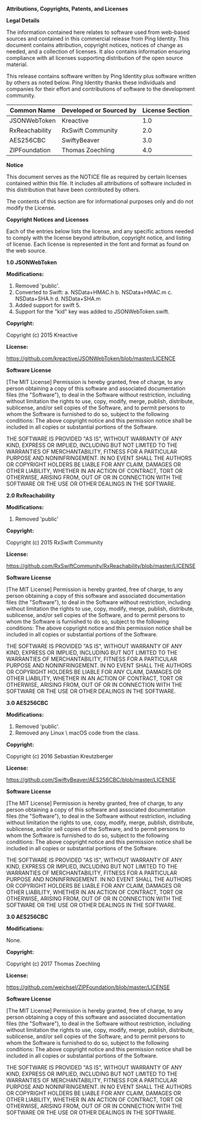 **Attributions, Copyrights, Patents, and Licenses**

**Legal Details**

The information contained here relates to software used from web-based sources and contained in this commercial release from Ping Identity. This document contains attribution, copyright notices, notices of change as needed, and a collection of licenses. It also contains information ensuring compliance with all licenses supporting distribution of the open source material.

This release contains software written by Ping Identity plus software written by others as noted below. Ping Identity thanks these individuals and companies for their effort and contributions of software to the development community.

| Common Name | Developed or Sourced by | License Section |
|--|--|--|
| JSONWebToken | Kreactive | 1.0 |
| RxReachability | RxSwift Community | 2.0 |
| AES256CBC | SwiftyBeaver | 3.0 |
| ZIPFoundation | Thomas Zoechling | 4.0 |

**Notice**


This document serves as the NOTICE file as required by certain licenses contained within this file. It includes all attributions of software included in this distribution that have been contributed by others.


The contents of this section are for informational purposes only and do not modify the License.

**Copyright Notices and Licenses**

Each of the entries below lists the license, and any specific actions needed to comply with the license beyond attribution, copyright notice, and listing of license. Each license is represented in the font and format as found on the web source.


**1.0 JSONWebToken**

**Modifications:**

1.  Removed 'public'.
2.  Converted to Swift:
    a.  NSData+HMAC.h
    b.  NSData+HMAC.m
    c.  NSData+SHA.h
    d.  NSData+SHA.m
3.  Added support for swift 5.
4.  Support for the "kid" key was added to JSONWebToken.swift.

**Copyright:**

Copyright (c) 2015 Kreactive

**License:**

https://github.com/kreactive/JSONWebToken/blob/master/LICENCE

**Software License**

[The MIT License]
Permission is hereby granted, free of charge, to any person obtaining a copy of this software and associated documentation files (the "Software"), to deal in the Software without restriction, including without limitation the rights to use, copy, modify, merge, publish, distribute, sublicense, and/or sell copies of the Software, and to permit persons to whom the Software is furnished to do so, subject to the following conditions: The above copyright notice and this permission notice shall be included in all copies or substantial portions of the Software.

THE SOFTWARE IS PROVIDED "AS IS", WITHOUT WARRANTY OF ANY KIND, EXPRESS OR IMPLIED, INCLUDING BUT NOT LIMITED TO THE WARRANTIES OF MERCHANTABILITY, FITNESS FOR A PARTICULAR PURPOSE AND NONINFRINGEMENT. IN NO EVENT SHALL THE AUTHORS OR COPYRIGHT HOLDERS BE LIABLE FOR ANY CLAIM, DAMAGES OR OTHER LIABILITY, WHETHER IN AN ACTION OF CONTRACT, TORT OR OTHERWISE, ARISING FROM, OUT OF OR IN CONNECTION WITH THE SOFTWARE OR THE USE OR OTHER DEALINGS IN THE SOFTWARE.

**2.0 RxReachability**

**Modifications:**
1.  Removed 'public'

**Copyright:**

Copyright (c) 2015 RxSwift Community

**License:**

https://github.com/RxSwiftCommunity/RxReachability/blob/master/LICENSE

**Software License**

[The MIT License]
Permission is hereby granted, free of charge, to any person obtaining a copy of this software and associated documentation files (the "Software"), to deal in the Software without restriction, including without limitation the rights to use, copy, modify, merge, publish, distribute, sublicense, and/or sell copies of the Software, and to permit persons to whom the Software is furnished to do so, subject to the following conditions: The above copyright notice and this permission notice shall be included in all copies or substantial portions of the Software.

THE SOFTWARE IS PROVIDED "AS IS", WITHOUT WARRANTY OF ANY KIND, EXPRESS OR IMPLIED, INCLUDING BUT NOT LIMITED TO THE WARRANTIES OF MERCHANTABILITY, FITNESS FOR A PARTICULAR PURPOSE AND NONINFRINGEMENT. IN NO EVENT SHALL THE AUTHORS OR COPYRIGHT HOLDERS BE LIABLE FOR ANY CLAIM, DAMAGES OR OTHER LIABILITY, WHETHER IN AN ACTION OF CONTRACT, TORT OR OTHERWISE, ARISING FROM, OUT OF OR IN CONNECTION WITH THE SOFTWARE OR THE USE OR OTHER DEALINGS IN THE SOFTWARE.

**3.0 AES256CBC**

**Modifications:**
1.  Removed 'public'.
2.  Removed any Linux \ macOS code from the class.

**Copyright:**

Copyright (c) 2016 Sebastian Kreutzberger

**License:**

https://github.com/SwiftyBeaver/AES256CBC/blob/master/LICENSE

**Software License**

[The MIT License]
Permission is hereby granted, free of charge, to any person obtaining a copy of this software and associated documentation files (the "Software"), to deal in the Software without restriction, including without limitation the rights to use, copy, modify, merge, publish, distribute, sublicense, and/or sell copies of the Software, and to permit persons to whom the Software is furnished to do so, subject to the following conditions: The above copyright notice and this permission notice shall be included in all copies or substantial portions of the Software.

THE SOFTWARE IS PROVIDED "AS IS", WITHOUT WARRANTY OF ANY KIND, EXPRESS OR IMPLIED, INCLUDING BUT NOT LIMITED TO THE WARRANTIES OF MERCHANTABILITY, FITNESS FOR A PARTICULAR PURPOSE AND NONINFRINGEMENT. IN NO EVENT SHALL THE AUTHORS OR COPYRIGHT HOLDERS BE LIABLE FOR ANY CLAIM, DAMAGES OR OTHER LIABILITY, WHETHER IN AN ACTION OF CONTRACT, TORT OR OTHERWISE, ARISING FROM, OUT OF OR IN CONNECTION WITH THE SOFTWARE OR THE USE OR OTHER DEALINGS IN THE SOFTWARE.

**3.0 AES256CBC**

**Modifications:**

None.

**Copyright:**

Copyright (c) 2017 Thomas Zoechling

**License:**

https://github.com/weichsel/ZIPFoundation/blob/master/LICENSE

**Software License**

[The MIT License]
Permission is hereby granted, free of charge, to any person obtaining a copy of this software and associated documentation files (the "Software"), to deal in the Software without restriction, including without limitation the rights to use, copy, modify, merge, publish, distribute, sublicense, and/or sell copies of the Software, and to permit persons to whom the Software is furnished to do so, subject to the following conditions: The above copyright notice and this permission notice shall be included in all copies or substantial portions of the Software.

THE SOFTWARE IS PROVIDED "AS IS", WITHOUT WARRANTY OF ANY KIND, EXPRESS OR IMPLIED, INCLUDING BUT NOT LIMITED TO THE WARRANTIES OF MERCHANTABILITY, FITNESS FOR A PARTICULAR PURPOSE AND NONINFRINGEMENT. IN NO EVENT SHALL THE AUTHORS OR COPYRIGHT HOLDERS BE LIABLE FOR ANY CLAIM, DAMAGES OR OTHER LIABILITY, WHETHER IN AN ACTION OF CONTRACT, TORT OR OTHERWISE, ARISING FROM, OUT OF OR IN CONNECTION WITH THE SOFTWARE OR THE USE OR OTHER DEALINGS IN THE SOFTWARE.
